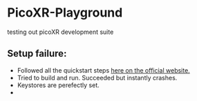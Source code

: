 # PicoXR-Playground
testing out picoXR development suite

## Setup failure:
* Followed all the quickstart steps [here on the official website.](https://developer.picoxr.com/document/unity/create-a-developer-account-organization-and-app/)
* Tried to build and run. Succeeded but instantly crashes.
* Keystores are perefectly set.
* 
